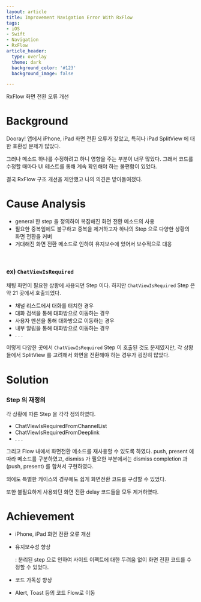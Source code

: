 ```yaml
---
layout: article
title: Improvement Navigation Error With RxFlow
tags:
- iOS
- Swift
- Navigation
- RxFlow
article_header:
  type: overlay
  theme: dark
  background_color: '#123'
  background_image: false

---
```

RxFlow 화면 전환 오류 개선

<!--more-->

# Background

Dooray! 앱에서 iPhone, iPad 화면 전환 오류가 잦았고, 특히나 iPad SplitView 에 대한 호환성 문제가 많았다. 

그러나 메소드 하나를 수정하려고 하니 영향을 주는 부분이 너무 많았다. 그래서 코드를 수정할 때마다 UI 테스트를 통해 계속 확인해야 하는 불편함이 있었다.

결국 RxFlow 구조 개선을 제안했고 나의 의견은 받아들여졌다. 

# Cause Analysis

- general 한 step 을 정의하여 복잡해진 화면 전환 메소드의 사용
- 필요한 중복임에도 불구하고 중복을 제거하고자 하나의 Step 으로 다양한 상황의 화면 전환을 커버
- 거대해진 화면 전환 메소드로 인하여 유지보수에 있어서 보수적으로 대응
<br>

### ex) `ChatViewIsRequired` 

채팅 화면이 필요한 상황에 사용되던 Step 이다. 하지만 `ChatViewIsRequired` Step 은 약 21 곳에서 호출되었다.

- 채널 리스트에서 대화를 터치한 경우
- 대화 검색을 통해 대화방으로 이동하는 경우
- 사용자 멘션을 통해 대화방으로 이동하는 경우
- 내부 알림을 통해 대화방으로 이동하는 경우
- . . .

이렇게 다양한 곳에서 `ChatViewIsRequired` Step 이 호출된 것도 문제였지만, 각 상황들에서 SplitView 를 고려해서 화면을 전환해야 하는 경우가 굉장히 많았다.

# Solution

### Step 의 재정의

각 상황에 따른 Step 을 각각 정의하였다. 

- ChatViewIsRequiredFromChannelList
- ChatViewIsRequiredFromDeeplink
- . . .

그리고 Flow 내에서 화면전환 메소드를 재사용할 수 있도록 하였다.
push, present 에 따라 메소드를 구분하였고, dismiss 가 필요한 부분에서는 dismiss completion 과 (push, present) 를 합쳐서 구현하였다. 
<br>

외에도 특별한 케이스의 경우에도 쉽게 화면전환 코드를 구성할 수 있었다. 
<br>

또한 불필요하게 사용되던 화면 전환 delay 코드들을 모두 제거하였다. 

# Achievement
- iPhone, iPad 화면 전환 오류 개선
- 유지보수성 향상
    
    : 분리된 step 으로 인하여 사이드 이펙트에 대한 두려움 없이 화면 전환 코드를 수정할 수 있었다. 
- 코드 가독성 향상
- Alert, Toast 등의 코드 Flow로 이동